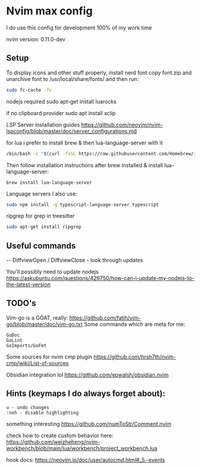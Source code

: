 # Nvim max config
I do use this config for development 100% of my work time

nvim version: 0.11.0-dev

## Setup

To display icons and other stuff properly, install nerd font 
copy font.zip and unarchive font to /usr/local/share/fonts/ 
and then run:
```bash
sudo fc-cache -fv
```

nodejs required
sudo apt-get install luarocks


if no clipboard provider
sudo apt install xclip


LSP Server installation guides 
https://github.com/neovim/nvim-lspconfig/blob/master/doc/server_configurations.md



for lua i prefer to install brew & then lua-language-server with it 
```bash
/bin/bash -c "$(curl -fsSL https://raw.githubusercontent.com/Homebrew/install/HEAD/install.sh)"
```
Then follow installation instructions after brew installed & install lua-language-server:
```
brew install lua-language-server
```

Language servers I also use:
```bash 
sudo npm install -g typescript-language-server typescript 
```


ripgrep for grep in treesitter 
```bash
sudo apt-get install ripgrep
```

## Useful commands 
-- DiffviewOpen / DiffviewClose - look through updates

You'll possibly need to update nodejs 
https://askubuntu.com/questions/426750/how-can-i-update-my-nodejs-to-the-latest-version

## TODO's

Vim-go is a GOAT, really: 
https://github.com/fatih/vim-go/blob/master/doc/vim-go.txt
Some commands which are meta for me:
```
GoDoc 
GoLint 
GoImports/GoFmt 

```


Some sources for nvim cmp plugin
https://github.com/hrsh7th/nvim-cmp/wiki/List-of-sources

Obsidian integration lol
https://github.com/epwalsh/obsidian.nvim

## Hints (keymaps I do always forget about):
```
u - undo changes 
:noh - disable highlighting
```

something interesting 
https://github.com/numToStr/Comment.nvim


check how to create custom behavior here:
https://github.com/weizheheng/nvim-workbench/blob/main/lua/workbench/project_workbench.lua 

hook docs:
https://neovim.io/doc/user/autocmd.html#_5.-events
